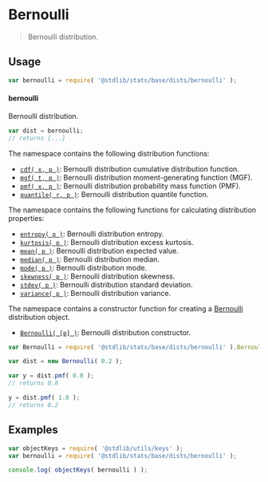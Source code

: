 <!--

@license Apache-2.0

Copyright (c) 2018 The Stdlib Authors.

Licensed under the Apache License, Version 2.0 (the "License");
you may not use this file except in compliance with the License.
You may obtain a copy of the License at

   http://www.apache.org/licenses/LICENSE-2.0

Unless required by applicable law or agreed to in writing, software
distributed under the License is distributed on an "AS IS" BASIS,
WITHOUT WARRANTIES OR CONDITIONS OF ANY KIND, either express or implied.
See the License for the specific language governing permissions and
limitations under the License.

-->

# Bernoulli

> Bernoulli distribution.

<section class="usage">

## Usage

```javascript
var bernoulli = require( '@stdlib/stats/base/dists/bernoulli' );
```

#### bernoulli

Bernoulli distribution.

```javascript
var dist = bernoulli;
// returns {...}
```

The namespace contains the following distribution functions:

<!-- <toc pattern="*+(cdf|pmf|mgf|quantile)*"> -->

<div class="namespace-toc">

-   <span class="signature">[`cdf( x, p )`][@stdlib/stats/base/dists/bernoulli/cdf]</span><span class="delimiter">: </span><span class="description">Bernoulli distribution cumulative distribution function.</span>
-   <span class="signature">[`mgf( t, p )`][@stdlib/stats/base/dists/bernoulli/mgf]</span><span class="delimiter">: </span><span class="description">Bernoulli distribution moment-generating function (MGF).</span>
-   <span class="signature">[`pmf( x, p )`][@stdlib/stats/base/dists/bernoulli/pmf]</span><span class="delimiter">: </span><span class="description">Bernoulli distribution probability mass function (PMF).</span>
-   <span class="signature">[`quantile( r, p )`][@stdlib/stats/base/dists/bernoulli/quantile]</span><span class="delimiter">: </span><span class="description">Bernoulli distribution quantile function.</span>

</div>

<!-- </toc> -->

The namespace contains the following functions for calculating distribution properties:

<!-- <toc pattern="*+(entropy|kurtosis|mean|median|mode|skewness|stdev|variance)*"> -->

<div class="namespace-toc">

-   <span class="signature">[`entropy( p )`][@stdlib/stats/base/dists/bernoulli/entropy]</span><span class="delimiter">: </span><span class="description">Bernoulli distribution entropy.</span>
-   <span class="signature">[`kurtosis( p )`][@stdlib/stats/base/dists/bernoulli/kurtosis]</span><span class="delimiter">: </span><span class="description">Bernoulli distribution excess kurtosis.</span>
-   <span class="signature">[`mean( p )`][@stdlib/stats/base/dists/bernoulli/mean]</span><span class="delimiter">: </span><span class="description">Bernoulli distribution expected value.</span>
-   <span class="signature">[`median( p )`][@stdlib/stats/base/dists/bernoulli/median]</span><span class="delimiter">: </span><span class="description">Bernoulli distribution median.</span>
-   <span class="signature">[`mode( p )`][@stdlib/stats/base/dists/bernoulli/mode]</span><span class="delimiter">: </span><span class="description">Bernoulli distribution mode.</span>
-   <span class="signature">[`skewness( p )`][@stdlib/stats/base/dists/bernoulli/skewness]</span><span class="delimiter">: </span><span class="description">Bernoulli distribution skewness.</span>
-   <span class="signature">[`stdev( p )`][@stdlib/stats/base/dists/bernoulli/stdev]</span><span class="delimiter">: </span><span class="description">Bernoulli distribution standard deviation.</span>
-   <span class="signature">[`variance( p )`][@stdlib/stats/base/dists/bernoulli/variance]</span><span class="delimiter">: </span><span class="description">Bernoulli distribution variance.</span>

</div>

<!-- </toc> -->

The namespace contains a constructor function for creating a [Bernoulli][bernoulli-distribution] distribution object.

<!-- <toc pattern="*ctor*"> -->

<div class="namespace-toc">

-   <span class="signature">[`Bernoulli( [p] )`][@stdlib/stats/base/dists/bernoulli/ctor]</span><span class="delimiter">: </span><span class="description">Bernoulli distribution constructor.</span>

</div>

<!-- </toc> -->

```javascript
var Bernoulli = require( '@stdlib/stats/base/dists/bernoulli' ).Bernoulli;

var dist = new Bernoulli( 0.2 );

var y = dist.pmf( 0.0 );
// returns 0.8

y = dist.pmf( 1.0 );
// returns 0.2
```

</section>

<!-- /.usage -->

<section class="examples">

## Examples

<!-- TODO: better examples -->

<!-- eslint no-undef: "error" -->

```javascript
var objectKeys = require( '@stdlib/utils/keys' );
var bernoulli = require( '@stdlib/stats/base/dists/bernoulli' );

console.log( objectKeys( bernoulli ) );
```

</section>

<!-- /.examples -->

<section class="links">

[bernoulli-distribution]: https://en.wikipedia.org/wiki/Bernoulli_distribution

<!-- <toc-links> -->

[@stdlib/stats/base/dists/bernoulli/ctor]: https://github.com/stdlib-js/stats/tree/main/base/dists/bernoulli/ctor

[@stdlib/stats/base/dists/bernoulli/entropy]: https://github.com/stdlib-js/stats/tree/main/base/dists/bernoulli/entropy

[@stdlib/stats/base/dists/bernoulli/kurtosis]: https://github.com/stdlib-js/stats/tree/main/base/dists/bernoulli/kurtosis

[@stdlib/stats/base/dists/bernoulli/mean]: https://github.com/stdlib-js/stats/tree/main/base/dists/bernoulli/mean

[@stdlib/stats/base/dists/bernoulli/median]: https://github.com/stdlib-js/stats/tree/main/base/dists/bernoulli/median

[@stdlib/stats/base/dists/bernoulli/mode]: https://github.com/stdlib-js/stats/tree/main/base/dists/bernoulli/mode

[@stdlib/stats/base/dists/bernoulli/skewness]: https://github.com/stdlib-js/stats/tree/main/base/dists/bernoulli/skewness

[@stdlib/stats/base/dists/bernoulli/stdev]: https://github.com/stdlib-js/stats/tree/main/base/dists/bernoulli/stdev

[@stdlib/stats/base/dists/bernoulli/variance]: https://github.com/stdlib-js/stats/tree/main/base/dists/bernoulli/variance

[@stdlib/stats/base/dists/bernoulli/cdf]: https://github.com/stdlib-js/stats/tree/main/base/dists/bernoulli/cdf

[@stdlib/stats/base/dists/bernoulli/mgf]: https://github.com/stdlib-js/stats/tree/main/base/dists/bernoulli/mgf

[@stdlib/stats/base/dists/bernoulli/pmf]: https://github.com/stdlib-js/stats/tree/main/base/dists/bernoulli/pmf

[@stdlib/stats/base/dists/bernoulli/quantile]: https://github.com/stdlib-js/stats/tree/main/base/dists/bernoulli/quantile

<!-- </toc-links> -->

</section>

<!-- /.links -->
